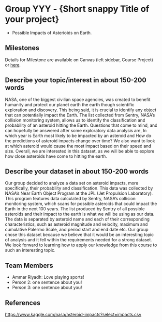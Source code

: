 # Group YYY - {Short snappy Title of your project}

- Possible Impacts of Asterioids on Earth.

## Milestones

Details for Milestone are available on Canvas (left sidebar, Course Project) or [here](https://firas.moosvi.com/courses/data301/project/milestone01.html).

## Describe your topic/interest in about 150-200 words

NASA, one of the biggest civilian space agencies, was created to benefit humanity and protect our planet earth the earth though scientific exploration and discovery. This being said, it is crucial to identify any object that can potentially impact the Earth. The list collected from Sentry, NASA’s collision monitoring system, allows us to identify the classification and probability of an asteroid hitting the Earth. Questions that come to mind, and can hopefully be answered after some exploratory data analysis are, In which year is Earth most likely to be impacted by an asteroid and How do the predictions of asteroid impacts change over time? We also want to look at which asteroid would cause the most impact based on their speed and size. Overall, we are interested in this dataset, as we will be able to explore how close asteroids have come to hitting the earth. 

## Describe your dataset in about 150-200 words

Our group decided to analyze a data set on asteroid impacts, more specifically, their probability and classification. This data was collected by NASA’s Near Earth Object Program at the JPL (Jet Propulsion Laboratory). This program features data calculated by Sentry, NASA’s collision monitoring system, which scans for possible asteroids that could impact the Earth in the next 100 years. The list produced by Sentry of all possible asteroids and their impact to the earth is what we will be using as our data. 
The data is separated by asteroid name and each of their corresponding characteristics, such as asteroid magnitude and velocity, maximum and cumulative Palermo Scale, and period start and end date etc. Our group chose this dataset because we believe that it would be an interesting topic of analysis and it fell within the requirements needed for a strong dataset. We look forward to learning how to apply our knowledge from this course to such an interesting topic.


## Team Members

- Ammar Riyadh: Love playing sports!
- Person 2: one sentence about you!
- Person 3: one sentence about you!

## References
https://www.kaggle.com/nasa/asteroid-impacts?select=impacts.csv

